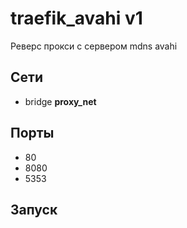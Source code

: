 # traefik_avahi v1

Реверс прокси с сервером mdns avahi

## Cети

- bridge **proxy_net**

## Порты

- 80
- 8080
- 5353

## Запуск